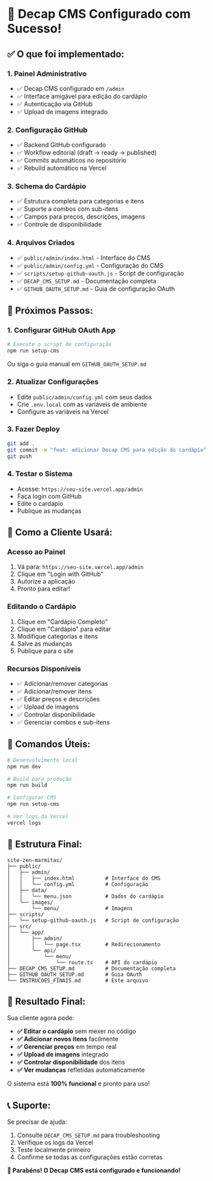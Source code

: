 # 🎉 Decap CMS Configurado com Sucesso!

## ✅ O que foi implementado:

### 1. **Painel Administrativo**
- ✅ Decap CMS configurado em `/admin`
- ✅ Interface amigável para edição do cardápio
- ✅ Autenticação via GitHub
- ✅ Upload de imagens integrado

### 2. **Configuração GitHub**
- ✅ Backend GitHub configurado
- ✅ Workflow editorial (draft → ready → published)
- ✅ Commits automáticos no repositório
- ✅ Rebuild automático na Vercel

### 3. **Schema do Cardápio**
- ✅ Estrutura completa para categorias e itens
- ✅ Suporte a combos com sub-itens
- ✅ Campos para preços, descrições, imagens
- ✅ Controle de disponibilidade

### 4. **Arquivos Criados**
- ✅ `public/admin/index.html` - Interface do CMS
- ✅ `public/admin/config.yml` - Configuração do CMS
- ✅ `scripts/setup-github-oauth.js` - Script de configuração
- ✅ `DECAP_CMS_SETUP.md` - Documentação completa
- ✅ `GITHUB_OAUTH_SETUP.md` - Guia de configuração OAuth

## 🚀 Próximos Passos:

### 1. **Configurar GitHub OAuth App**
```bash
# Execute o script de configuração
npm run setup-cms
```

Ou siga o guia manual em `GITHUB_OAUTH_SETUP.md`

### 2. **Atualizar Configurações**
- Edite `public/admin/config.yml` com seus dados
- Crie `.env.local` com as variáveis de ambiente
- Configure as variáveis na Vercel

### 3. **Fazer Deploy**
```bash
git add .
git commit -m "feat: adicionar Decap CMS para edição do cardápio"
git push
```

### 4. **Testar o Sistema**
- Acesse: `https://seu-site.vercel.app/admin`
- Faça login com GitHub
- Edite o cardápio
- Publique as mudanças

## 🎯 Como a Cliente Usará:

### **Acesso ao Painel**
1. Vá para: `https://seu-site.vercel.app/admin`
2. Clique em "Login with GitHub"
3. Autorize a aplicação
4. Pronto para editar!

### **Editando o Cardápio**
1. Clique em "Cardápio Completo"
2. Clique em "Cardápio" para editar
3. Modifique categorias e itens
4. Salve as mudanças
5. Publique para o site

### **Recursos Disponíveis**
- ✅ Adicionar/remover categorias
- ✅ Adicionar/remover itens
- ✅ Editar preços e descrições
- ✅ Upload de imagens
- ✅ Controlar disponibilidade
- ✅ Gerenciar combos e sub-itens

## 🔧 Comandos Úteis:

```bash
# Desenvolvimento local
npm run dev

# Build para produção
npm run build

# Configurar CMS
npm run setup-cms

# Ver logs da Vercel
vercel logs
```

## 📁 Estrutura Final:

```
site-zen-marmitas/
├── public/
│   ├── admin/
│   │   ├── index.html          # Interface do CMS
│   │   └── config.yml          # Configuração
│   ├── data/
│   │   └── menu.json           # Dados do cardápio
│   └── images/
│       └── menu/               # Imagens
├── scripts/
│   └── setup-github-oauth.js   # Script de configuração
├── src/
│   └── app/
│       ├── admin/
│       │   └── page.tsx        # Redirecionamento
│       └── api/
│           └── menu/
│               └── route.ts    # API do cardápio
├── DECAP_CMS_SETUP.md          # Documentação completa
├── GITHUB_OAUTH_SETUP.md       # Guia OAuth
└── INSTRUCOES_FINAIS.md        # Este arquivo
```

## 🎉 Resultado Final:

Sua cliente agora pode:

- **✅ Editar o cardápio** sem mexer no código
- **✅ Adicionar novos itens** facilmente
- **✅ Gerenciar preços** em tempo real
- **✅ Upload de imagens** integrado
- **✅ Controlar disponibilidade** dos itens
- **✅ Ver mudanças** refletidas automaticamente

O sistema está **100% funcional** e pronto para uso!

## 📞 Suporte:

Se precisar de ajuda:
1. Consulte `DECAP_CMS_SETUP.md` para troubleshooting
2. Verifique os logs da Vercel
3. Teste localmente primeiro
4. Confirme se todas as configurações estão corretas

**🚀 Parabéns! O Decap CMS está configurado e funcionando!**
